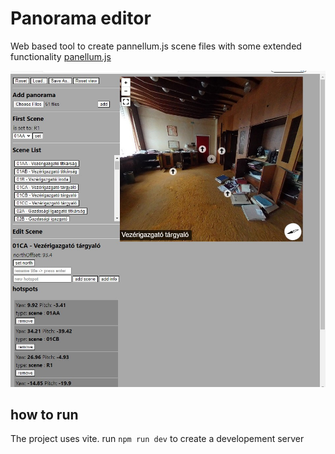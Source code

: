 # Panorama editor

Web based tool to create pannellum.js scene files with some extended functionality
[panellum.js](https://pannellum.org/)


![screenshot](./screenshots/Screenshot2.jpg)

## how to run

The project uses vite. run `npm run dev` to create a developement server